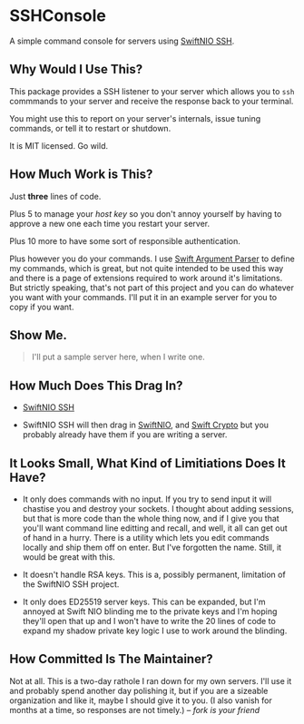 # SSHConsole

A simple command console for servers using [SwiftNIO SSH]("https://github.com/apple/swift-nio-ssh").

## Why Would I Use This?

This package provides a SSH listener to your server which allows you to `ssh` commmands to your server 
and receive the response back to your terminal.

You might use this to report on your server's internals, issue tuning commands, or tell it to restart or shutdown.

It is MIT licensed. Go wild.

## How Much Work is This?

Just **three** lines of code.

Plus 5 to manage your *host key* so you don't annoy yourself by having to approve a new one 
each time you restart your server.

Plus 10 more to have some sort of responsible authentication.

Plus however you do your commands. I use [Swift Argument Parser]("https://github.com/apple/swift-argument-parser") to define 
my commands, which is great, but not quite intended to be used this way and there is a page of extensions required 
to work around it's limitations. But strictly speaking, that's not part of this project and you can do whatever you 
want with your commands. I'll put it in an example server for you to copy if you want.

## Show Me.

> I'll put a sample server here, when I write one.

## How Much Does This Drag In?

- [SwiftNIO SSH]("https://github.com/apple/swift-nio-ssh")

- SwiftNIO SSH will then drag in [SwiftNIO]("https://github.com/apple/swift-nio/"), and 
  [Swift Crypto]("https://github.com/apple/swift-crypto") but you 
  probably already have them if you are writing a server.

## It Looks Small, What Kind of Limitiations Does It Have?

- It only does commands with no input. If you try to send input it will chastise you and destroy your 
  sockets. I thought about adding sessions, but that is more code than the whole thing now, 
  and if I give you that you'll want command line editting and recall, and well, it all can get out of hand 
  in a hurry. There is a utility which lets you edit commands locally and ship them off on enter. 
  But I've forgotten the name. Still, it would be great with this.

- It doesn't handle RSA keys. This is a, possibly permanent, limitation of the SwiftNIO SSH project.

- It only does ED25519 server keys. This can be expanded, but I'm annoyed at Swift NIO blinding 
  me to the private keys and I'm hoping they'll open that up and I won't have to write the 20 lines of
  code to expand my shadow private key logic I use to work around the blinding.

## How Committed Is The Maintainer?

Not at all. This is a two-day rathole I ran down for my own servers. I'll use it and probably spend
another day polishing it, but if you are a sizeable organization and like it, maybe I should give it 
to you. (I also vanish for months at a time, so responses are not timely.) – *fork is your friend*
